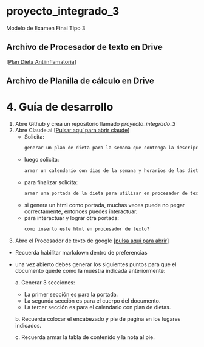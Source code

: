# proyecto_integrado_3
Modelo de Examen Final Tipo 3
## Archivo de Procesador de texto en Drive
[[Plan Dieta Antiinflamatoria](https://docs.google.com/document/d/1_X_JKExKltDC3xdipI_IypK0VHmSb-Khjy9LO3C8JOI/edit?usp=sharing)]
## Archivo de Planilla de cálculo en Drive

# 4. Guía de desarrollo
1. Abre Github y crea un repositorio llamado *proyecto_integrado_3*
2. Abre Claude.ai [[Pulsar aquí para abrir claude](https:claude.ai)]
   * Solicita:
     ```txt
     generar un plan de dieta para la semana que contenga la descripcion del plato, un calendario semanal, sea balanceado a nivel semanal para reducir la inflamacion corporal por el estres, nivel de acohol y la dieta extrema en carbohidratos.
     ```
   * luego solicita:
     ```txt
     armar un calendario con dias de la semana y horarios de las dietas
     ```
   * para finalizar solicita:
     ```txt
     armar una portada de la dieta para utilizar en procesador de texto de google
     ```
   * si genera un html como portada, muchas veces puede no pegar correctamente, entonces puedes interactuar.
   * para interactuar y lograr otra portada:
     ```txt
     como inserto este html en procesador de texto?
     ```
  3. Abre el Procesador de texto de google [[pulsa aquí para abrir](https://docs.google.com/document/u/0/)]
   * Recuerda habilitar markdown dentro de preferencias 
   * una vez abierto debes generar los siguientes puntos para que el documento quede como la muestra indicada anteriormente:
     
     a. Generar 3 secciones:
     - La primer sección es para la portada.
     - La segunda sección es para el cuerpo del documento.
     - La tercer sección es para el calendario con plan de dietas.
     
     b. Recuerda colocar el encabezado y pie de pagina en los lugares indicados.

     c. Recuerda armar la tabla de contenido y la nota al pie.

